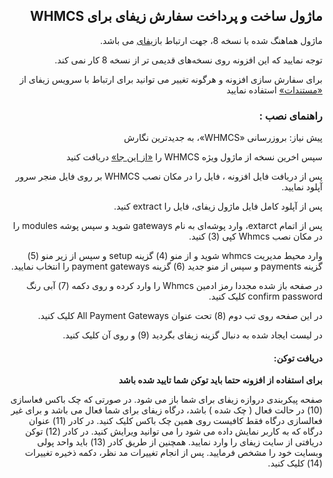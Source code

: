 <div dir="rtl">
<h2 dir="rtl"> ماژول ساخت و پرداخت سفارش زیفای برای WHMCS</h2>
<p dir="rtl">
ماژول هماهنگ شده با نسخه 8، جهت ارتباط با<a href="https://zify.ir">زیفای</a>
می باشد.
</p>
  <p dir="rtl">
توجه نمایید که این افزونه روی نسخه‌های قدیمی تر از نسخه 8 کار نمی کند.
</p>
<p dir="rtl">
برای سفارش سازی افزونه و هرگونه تغییر می توانید برای ارتباط با سرویس زیفای از
<a href="https://docs.zify.ir/">«مستندات»</a>
 استفاده نمایید
</p>
<h3 dir="rtl">راهنمای نصب :</h3>
 <p dir="rtl">
 پیش نیاز:
بروزرسانی «WHMCS»، به جدیدترین نگارش 
 </p>
 
<p dir="rtl">
سپس اخرین نسخه از ماژول ویژه WHMCS را 
<a href="https://github.com/Zifyir/WHMCS/archive/refs/tags/v1.zip">«از این جا»</a>
 دریافت کنید 
</p>

<p dir="rtl">
پس از دریافت فایل افزونه ، فایل را در مکان نصب WHMCS بر روی فایل منجر سرور آپلود نمایید. 
</p>

  <p dir="rtl">
پس از آپلود کامل فایل ماژول زیفای، فایل را extract کنید. 
</p>

<p dir="rtl">
پس از اتمام extarct، وارد پوشه‌ای به نام gateways شوید و سپس پوشه modules را در مکان نصب Whmcs کپی (3) کنید.
</p>

  
<p dir="rtl">
وارد محیط مدیریت whmcs شوید و از منو (4) گزینه setup و سپس از زیر منو (5) گزینه payments  و سپس از منو جدید (6) گزینه payment gateways را انتخاب نمایید. 
</p>

<p dir="rtl">
در صفحه باز شده مجددا رمز ادمین Whmcs را وارد کرده و روی دکمه (7) آبی رنگ confirm password کلیک کنید. 
</p>

<p dir="rtl">
در این صفحه روی تب دوم (8) تحت عنوان  All Payment Gateways کلیک کنید. 
</p>

<p dir="rtl">
در لیست ایجاد شده به دنبال گزینه زیفای بگردید (9) و روی آن کلیک کنید. 
</p>

<h4 dir="rtl">دریافت توکن:</h4>
<p dir="rtl">
<b>برای استفاده از افزونه حتما باید توکن شما تایید شده باشد</b>
</p>
   <p dir="rtl">
صفحه پیکربندی دروازه زیفای برای شما باز می شود. در صورتی که چک باکس فعاسازی (10) در حالت فعال ( چک شده ) باشد، درگاه زیفای برای شما فعال می باشد و برای غیر فعالسازی درگاه فقط کافیست روی همین چک باکس کلیک کنید. در کادر (11) عنوان درگاه که به کاربر نمایش داده می شود را می توانید ویرایش کنید. در کادر (12) توکن دریافتی از سایت زیفای را وارد نمایید. همچنین از طریق کادر (13)   باید واحد پولی وبسایت خود را مشخص فرمایید. پس از انجام تغییرات مد نظر، دکمه ذخیره تغییرات (14) کلیک کنید. 
 </p>
<div>
